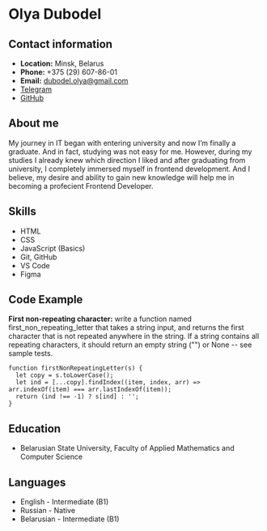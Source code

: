 # Olya Dubodel

## Contact information
* **Location:** Minsk, Belarus
* **Phone:** +375 (29) 607-86-01
* **Email:** dubodel.olya@gmail.com
* [Telegram](https://t.me/olydbd)
* [GitHub](https://github.com/olydbd)

## About me
My journey in IT began with entering university and now I’m finally a graduate. And in fact, studying was not easy for me. However, during my studies I already knew which direction I liked and after graduating from university, I completely immersed myself in frontend development. And I believe, my desire and ability to gain new knowledge will help me in becoming a profecient Frontend Developer.

## Skills
* HTML
* CSS
* JavaScript (Basics)
* Git, GitHub
* VS Code
* Figma

## Code Example
**First non-repeating character:** write a function named first_non_repeating_letter that takes a string input, and returns the first character that is not repeated anywhere in the string. If a string contains all repeating characters, it should return an empty string ("") or None -- see sample tests.
```
function firstNonRepeatingLetter(s) {
  let copy = s.toLowerCase();
  let ind = [...copy].findIndex((item, index, arr) => arr.indexOf(item) === arr.lastIndexOf(item));
  return (ind !== -1) ? s[ind] : '';
}
```

## Education
* Belarusian State University, Faculty of Applied Mathematics and Computer Science

## Languages
* English - Intermediate (B1)
* Russian - Native
* Belarusian - Intermediate (B1)